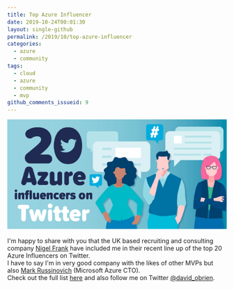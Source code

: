 ```yaml
---
title: Top Azure Influencer
date: 2019-10-24T00:01:30
layout: single-github
permalink: /2019/10/top-azure-influencer
categories:
  - azure
  - community
tags:
  - cloud
  - azure
  - community
  - mvp
github_comments_issueid: 9
---
```


![azure influencer](/media/2019/10/azure-influencer.png)

I'm happy to share with you that the UK based recruiting and consulting company [Nigel Frank](https://www.nigelfrank.com) have included me in their recent line up of the top 20 Azure Influencers on Twitter.<br>
I have to say I'm in very good company with the likes of other MVPs but also [Mark Russinovich](https://twitter.com/markrussinovich) (Microsoft Azure CTO).<br>
Check out the full list [here](https://www.nigelfrank.com/blog/top-20-microsoft-azure-influencers-on-twitter/) and also follow me on Twitter [@david_obrien](https://twitter.com/david_obrien).
